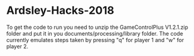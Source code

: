 # Ardsley-Hacks-2018


To get the code to run you need to unzip the GameControlPlus V1.2.1.zip folder and put it in you documents/processing/library folder.
The code currently emulates steps taken by pressing "q" for player 1 and "w" for player 2.
